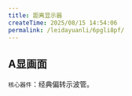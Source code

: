 ```yaml
---
title: 距离显示器
createTime: 2025/08/15 14:54:06
permalink: /leidayuanli/6pgli8pf/
---
```


## **A显画面**

`核心器件`：经典偏转示波管。